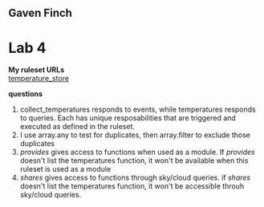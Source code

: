 ## Gaven Finch
# Lab 4

**My ruleset URLs**\
[temperature_store]()

**questions**
1. collect_temperatures responds to events, while temperatures responds to queries.  Each has unique resposabilities that are triggered and executed as defined in the ruleset.
2. I use array.any to test for duplicates, then array.filter to exclude those duplicates
3. _provides_ gives access to functions when used as a module. If _provides_ doesn't list the temperatures function, it won't be available when this ruleset is used as a module
4. _shares_ gives access to functions through sky/cloud queries.  if _shares_ doesn't list the temperatures function, it won't be accessible throuh sky/cloud queries.